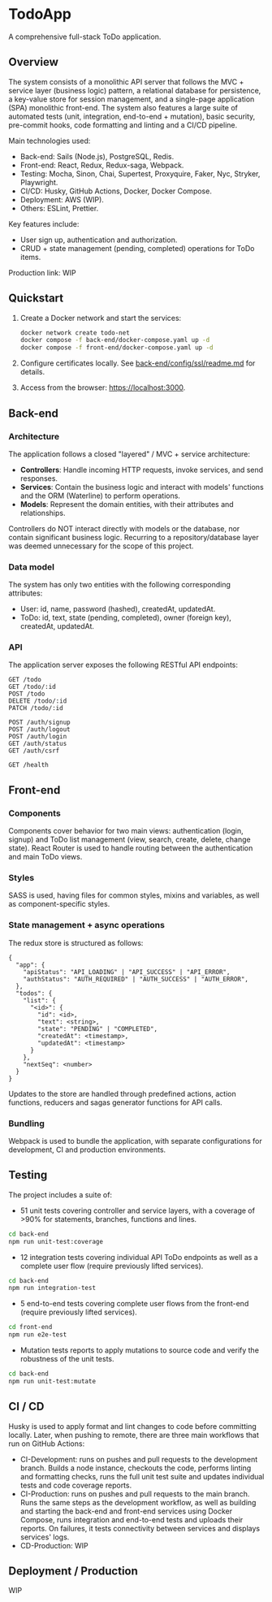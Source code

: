 # TodoApp

A comprehensive full-stack ToDo application.

## Overview

The system consists of a monolithic API server that follows the MVC + service layer (business logic) pattern, a relational database for persistence, a key-value store for session management, and a single-page application (SPA) monolithic front-end. The system also features a large suite of automated tests (unit, integration, end-to-end + mutation), basic security, pre-commit hooks, code formatting and linting and a CI/CD pipeline.

Main technologies used:

- Back-end: Sails (Node.js), PostgreSQL, Redis.
- Front-end: React, Redux, Redux-saga, Webpack.
- Testing: Mocha, Sinon, Chai, Supertest, Proxyquire, Faker, Nyc, Stryker, Playwright.
- CI/CD: Husky, GitHub Actions, Docker, Docker Compose.
- Deployment: AWS (WIP).
- Others: ESLint, Prettier.

Key features include:

- User sign up, authentication and authorization.
- CRUD + state management (pending, completed) operations for ToDo items.

Production link: WIP

## Quickstart

1. Create a Docker network and start the services:

    ```bash
    docker network create todo-net
    docker compose -f back-end/docker-compose.yaml up -d
    docker compose -f front-end/docker-compose.yaml up -d
    ```

2. Configure certificates locally. See [back-end/config/ssl/readme.md](back-end/config/ssl/readme.md) for details.

3. Access from the browser: <https://localhost:3000>.

## Back-end

### Architecture

The application follows a closed "layered" / MVC + service architecture:

- **Controllers**: Handle incoming HTTP requests, invoke services, and send responses.
- **Services**: Contain the business logic and interact with models' functions and the ORM (Waterline) to perform operations.
- **Models**: Represent the domain entities, with their attributes and relationships.

Controllers do NOT interact directly with models or the database, nor contain significant business logic.
Recurring to a repository/database layer was deemed unnecessary for the scope of this project.

### Data model

The system has only two entities with the following corresponding attributes:

- User: id, name, password (hashed), createdAt, updatedAt.
- ToDo: id, text, state (pending, completed), owner (foreign key), createdAt, updatedAt.

### API

The application server exposes the following RESTful API endpoints:

```text
GET /todo
GET /todo/:id
POST /todo
DELETE /todo/:id
PATCH /todo/:id
```

```text
POST /auth/signup
POST /auth/logout
POST /auth/login
GET /auth/status
GET /auth/csrf
```

```text
GET /health
```

## Front-end

### Components

Components cover behavior for two main views: authentication (login, signup) and ToDo list management (view, search, create, delete, change state). React Router is used to handle routing between the authentication and main ToDo views.

### Styles

SASS is used, having files for common styles, mixins and variables, as well as component-specific styles.

### State management + async operations

The redux store is structured as follows:

```text
{
  "app": {
    "apiStatus": "API_LOADING" | "API_SUCCESS" | "API_ERROR",
    "authStatus": "AUTH_REQUIRED" | "AUTH_SUCCESS" | "AUTH_ERROR",
  },
  "todos": {
    "list": {
      "<id>": {
        "id": <id>,
        "text": <string>,
        "state": "PENDING" | "COMPLETED",
        "createdAt": <timestamp>,
        "updatedAt": <timestamp>
      }
    },
    "nextSeq": <number>
  }
}
```

Updates to the store are handled through predefined actions, action functions, reducers and sagas generator functions for API calls.

### Bundling

Webpack is used to bundle the application, with separate configurations for development, CI and production environments.

## Testing

The project includes a suite of:

- 51 unit tests covering controller and service layers, with a coverage of >90% for statements, branches, functions and lines.

```bash
cd back-end
npm run unit-test:coverage
```

- 12 integration tests covering individual API ToDo endpoints as well as a complete user flow (require previously lifted services).

```bash
cd back-end
npm run integration-test  
```

- 5 end-to-end tests covering complete user flows from the front-end (require previously lifted services).

```bash
cd front-end
npm run e2e-test
```

- Mutation tests reports to apply mutations to source code and verify the robustness of the unit tests.

```bash
cd back-end
npm run unit-test:mutate
```

## CI / CD

Husky is used to apply format and lint changes to code before committing locally. Later, when pushing to remote, there are three main workflows that run on GitHub Actions:

- CI-Development: runs on pushes and pull requests to the development branch. Builds a node instance, checkouts the code, performs linting and formatting checks, runs the full unit test suite and updates individual tests and code coverage reports.
- CI-Production: runs on pushes and pull requests to the main branch. Runs the same steps as the development workflow, as well as building and starting the back-end and front-end services using Docker Compose, runs integration and end-to-end tests and uploads their reports. On failures, it tests connectivity between services and displays services' logs.
- CD-Production: WIP

## Deployment / Production

WIP
